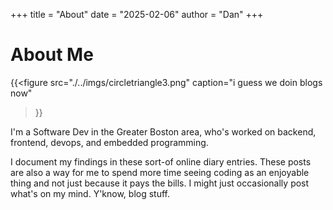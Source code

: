 +++
title = "About"
date = "2025-02-06"
author = "Dan"
+++
# About Me

{{<figure src="./../imgs/circletriangle3.png" 
caption="i guess we doin blogs now"
>}}

I'm a Software Dev in the Greater Boston area, who's worked on backend,
frontend, devops, and embedded programming.

I document my findings in these sort-of online diary entries. These posts are
also a way for me to spend more time seeing coding as an enjoyable thing and not
just because it pays the bills. I might just occasionally post what's on my
mind.  Y'know, blog stuff.
